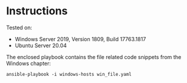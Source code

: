 # Instructions

Tested on:
- Windows Server 2019, Version 1809, Build 17763.1817
- Ubuntu Server 20.04

The enclosed playbook contains the file related code snippets from the Windows chapter: 

    ansible-playbook -i windows-hosts win_file.yaml
 

